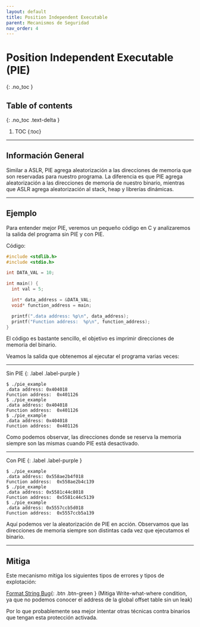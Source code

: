 ```yaml
---
layout: default
title: Position Independent Executable
parent: Mecanismos de Seguridad
nav_order: 4
---
```


# Position Independent Executable (PIE)
{: .no_toc }

## Table of contents
{: .no_toc .text-delta }

1. TOC
{:toc}

---

## Información General

Similar a ASLR, PIE agrega aleatorización a las direcciones de memoria
que son reservadas para nuestro programa. La diferencia es que PIE agrega
aleatorización a las direcciones de memoria de nuestro binario, mientras
que ASLR agrega aleatorización al stack, heap y librerías dinámicas.

---

## Ejemplo

Para entender mejor PIE, veremos un pequeño código en C y analizaremos
la salida del programa sin PIE y con PIE.

Código:

```c
#include <stdlib.h>
#include <stdio.h>

int DATA_VAL = 10;

int main() {
  int val = 5;

  int* data_address = &DATA_VAL;
  void* function_address = main;

  printf(".data address: %p\n", data_address);
  printf("Function address:  %p\n", function_address);
}
```

El código es bastante sencillo, el objetivo es imprimir direcciones de
memoria del binario.

Veamos la salida que obtenemos al ejecutar el programa varias veces:

---

Sin PIE
{: .label .label-purple }

```
$ ./pie_example
.data address: 0x404018
Function address:  0x401126
$ ./pie_example
.data address: 0x404018
Function address:  0x401126
$ ./pie_example
.data address: 0x404018
Function address:  0x401126
```

Como podemos observar, las direcciones donde se reserva la memoria siempre
son las mismas cuando PIE está desactivado.

---

Con PIE
{: .label .label-purple }

```
$ ./pie_example
.data address: 0x558ae2b4f018
Function address:  0x558ae2b4c139
$ ./pie_example
.data address: 0x5581c44c8018
Function address:  0x5581c44c5139
$ ./pie_example
.data address: 0x5557ccb5d018
Function address:  0x5557ccb5a139
```

Aquí podemos ver la aleatorización de PIE en acción. Observamos que las
direcciones de memoria siempre son distintas cada vez que ejecutamos el
binario.

---

## Mitiga

Este mecanismo mitiga los siguientes tipos de errores y tipos de explotación:

[Format String Bug](../../tipos_errores/espacial/format_string.html){: .btn .btn-green }
(Mitiga Write-what-where condition, ya que no podemos conocer el address de 
la global offset table sin un leak)

Por lo que probablemente sea mejor intentar otras técnicas contra binarios
que tengan esta protección activada.